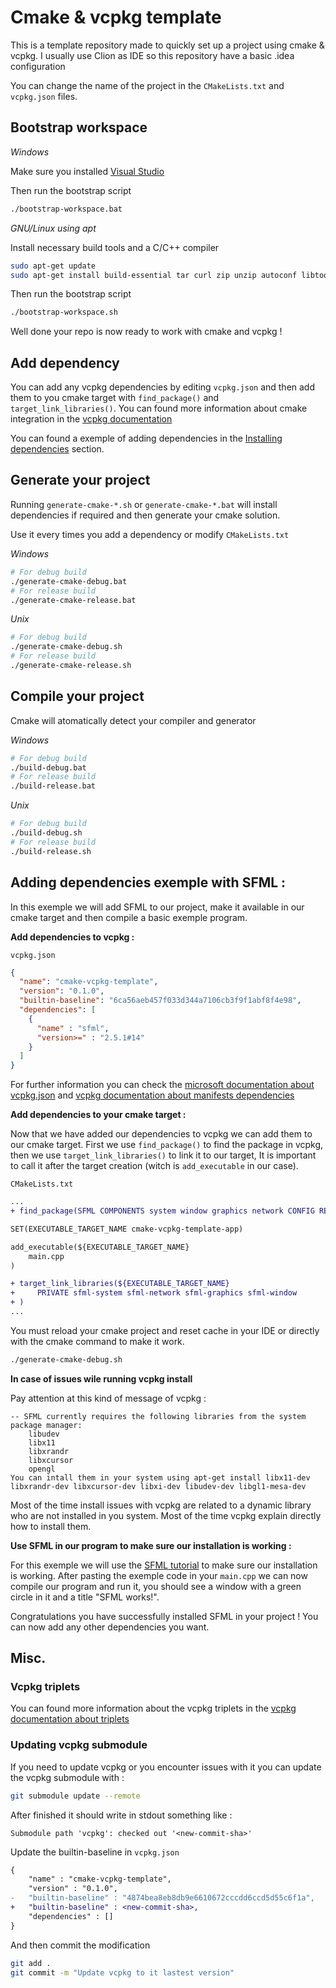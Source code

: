# Cmake & vcpkg template

This is a template repository made to quickly set up a project using cmake & vcpkg.
I usually use Clion as IDE so this repository have a basic .idea configuration

You can change the name of the project in the `CMakeLists.txt` and `vcpkg.json` files.

## Bootstrap workspace

*Windows*

Make sure you installed [Visual Studio](https://visualstudio.microsoft.com/) 

Then run the bootstrap script
```bash
./bootstrap-workspace.bat
```

*GNU/Linux using apt*

Install necessary build tools and a C/C++ compiler
```bash
sudo apt-get update
sudo apt-get install build-essential tar curl zip unzip autoconf libtool g++ gcc
```

Then run the bootstrap script
```bash
./bootstrap-workspace.sh
```

Well done your repo is now ready to work with cmake and vcpkg !

## Add dependency

You can add any vcpkg dependencies by editing `vcpkg.json` and then add them to you cmake target with `find_package()` and `target_link_libraries()`. You can found more information about cmake integration in the [vcpkg documentation](https://vcpkg.readthedocs.io/en/latest/users/integration/)

You can found a exemple of adding dependencies in the [Installing dependencies](#installing-dependencies) section.

## Generate your project

Running `generate-cmake-*.sh` or `generate-cmake-*.bat` will install dependencies if required and then generate your cmake solution.

Use it every times you add a dependency or modify `CMakeLists.txt`

*Windows*
```bash
# For debug build
./generate-cmake-debug.bat
# For release build
./generate-cmake-release.bat
```

*Unix*
```bash
# For debug build
./generate-cmake-debug.sh
# For release build
./generate-cmake-release.sh
```

## Compile your project

Cmake will atomatically detect your compiler and generator 

*Windows*
```bash
# For debug build
./build-debug.bat
# For release build
./build-release.bat
```

*Unix*
```bash
# For debug build
./build-debug.sh
# For release build
./build-release.sh
```

## Adding dependencies exemple with SFML :

In this exemple we will add SFML to our project, make it available in our cmake target and then compile a basic exemple program.

**Add dependencies to vcpkg :**

`vcpkg.json`
```json
{
  "name": "cmake-vcpkg-template",
  "version": "0.1.0",
  "builtin-baseline": "6ca56aeb457f033d344a7106cb3f9f1abf8f4e98",
  "dependencies": [
    {
      "name" : "sfml",
      "version>=" : "2.5.1#14"
    }
  ]
}
```

For further information you can check the [microsoft documentation about vcpkg.json](https://learn.microsoft.com/en-us/vcpkg/reference/vcpkg-json) and [vcpkg documentation about manifests dependencies](https://vcpkg.readthedocs.io/en/latest/specifications/manifests/)

**Add dependencies to your cmake target :**

Now that we have added our dependencies to vcpkg we can add them to our cmake target.
First we use `find_package()` to find the package in vcpkg, then we use `target_link_libraries()` to link it to our target, It is important to call it after the target creation (witch is `add_executable` in our case).

`CMakeLists.txt`
```diff
...
+ find_package(SFML COMPONENTS system window graphics network CONFIG REQUIRED)

SET(EXECUTABLE_TARGET_NAME cmake-vcpkg-template-app)

add_executable(${EXECUTABLE_TARGET_NAME}
    main.cpp
)

+ target_link_libraries(${EXECUTABLE_TARGET_NAME}
+     PRIVATE sfml-system sfml-network sfml-graphics sfml-window
+ )
...
```

You must reload your cmake project and reset cache in your IDE or directly with the cmake command to make it work.
```bash
./generate-cmake-debug.sh
```

**In case of issues wile running vcpkg install**

Pay attention at this kind of message of vcpkg :
```
-- SFML currently requires the following libraries from the system package manager:
    libudev
    libx11
    libxrandr
    libxcursor
    opengl
You can intall them in your system using apt-get install libx11-dev libxrandr-dev libxcursor-dev libxi-dev libudev-dev libgl1-mesa-dev
```

Most of the time install issues with vcpkg are related to a dynamic library who are not installed in you system. Most of the time vcpkg explain directly how to install them. 

**Use SFML in our program to make sure our installation is working :**

For this exemple we will use the [SFML tutorial](https://www.sfml-dev.org/tutorials/2.5/start-linux.php#compiling-a-sfml-program) to make sure our installation is working.
After pasting the exemple code in your `main.cpp` we can now compile our program and run it, you should see a window with a green circle in it and a title "SFML works!".

Congratulations you have successfully installed SFML in your project !
You can now add any other dependencies you want.

## Misc.

### Vcpkg triplets

You can found more information about the vcpkg triplets in the [vcpkg documentation about triplets](https://learn.microsoft.com/fr-fr/vcpkg/users/triplets)

### Updating vcpkg submodule

If you need to update vcpkg or you encounter issues with it you can update the vcpkg submodule with :
```bash
git submodule update --remote
```

After finished it should write in stdout something like :
```
Submodule path 'vcpkg': checked out '<new-commit-sha>'
```

Update the builtin-baseline in `vcpkg.json`
```diff
{
    "name" : "cmake-vcpkg-template",
    "version" : "0.1.0",
-   "builtin-baseline" : "4874bea8eb8db9e6610672cccdd6ccd5d55c6f1a",
+   "builtin-baseline" : <new-commit-sha>,
    "dependencies" : []
}
```

And then commit the modification
```bash
git add .
git commit -m "Update vcpkg to it lastest version"
```
